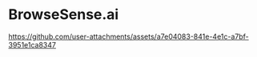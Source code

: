 # BrowseSense.ai





https://github.com/user-attachments/assets/a7e04083-841e-4e1c-a7bf-3951e1ca8347

